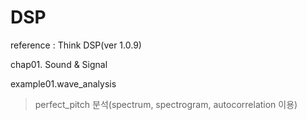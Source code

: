 # DSP
reference : Think DSP(ver 1.0.9)

chap01. Sound & Signal


example01.wave_analysis
> perfect_pitch 분석(spectrum, spectrogram, autocorrelation 이용)
